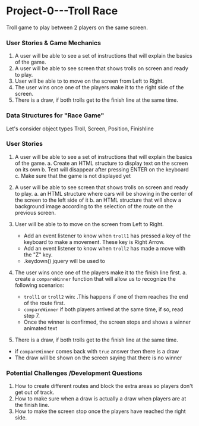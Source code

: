 # Project-0---Troll Race
Troll game to play between 2 players on the same screen.


### User Stories & Game Mechanics
1. A user will be able to see a set of instructions that will explain the basics of the game.
2. A user will be able to see screen that shows trolls on screen and ready to play.
3. User will be able to to move on the screen from Left to Right.
4. The user wins once one of the players make it to the right side of the screen.
5. There is a draw, if both trolls get to the finish line at the same time.

### Data Structures for "Race Game"
Let's consider object types Troll, Screen, Position, Finishline


### User Stories

1. A user will be able to see a set of instructions that will explain the basics of the game.
  a. Create an HTML structure to display text on the screen on its own
  b. Text will disappear after pressing ENTER on the keyboard
  c. Make sure that the game is not displayed yet


2. A user will be able to see screen that shows trolls on screen and ready to play.
  a. an HTML structure where cars will be showing in the center of the screen to the left side of it
  b. an HTML structure that will show a background image according to the selection of the route on the previous screen.


3. User will be able to to move on the screen from Left to Right.
    - Add an event listener to know when `troll1` has pressed a key of the keyboard to make a movement. These key is Right Arrow.
    - Add an event listener  to know when `troll2` has made a move with the "Z" key.
    - .keydown() jquery will be used to

4. The user wins once one of the players make it to the finish line first.
  a. create a `compareWinner` function that will allow us to recognize the following scenarios:
    - `troll1` or `troll2` win:
      .This happens if one of them reaches the end of the route first.
    - `compareWinner` if both players arrived at the same time, if so, read step 7.
    - Once the winner is confirmed, the screen stops and shows a winner animated text

5. There is a draw, if both trolls get to the finish line at the same time.
  - if `compareWinner` comes back with `true` answer then there is a draw
  - The draw will be shown on the screen saying that there is no winner



### Potential Challenges /Development Questions

1. How to create different routes and block the extra areas so players don't get out of track.
2. How to make sure when a draw is actually a draw when players are at the finish line.
3. How to make the screen stop once the players have reached the right side.
